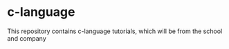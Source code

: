 c-language
==========

This repository contains c-language tutorials, which will be from the school and company
